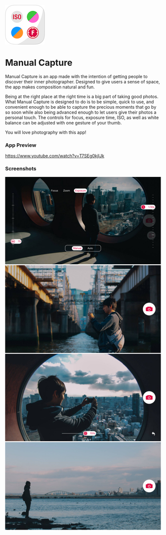 ![icon](docs/icon.png)
# Manual Capture
Manual Capture is an app made with the intention of getting people to discover their inner photographer. Designed to give users a sense of space, the app makes composition natural and fun.

Being at the right place at the right time is a big part of taking good photos. What Manual Capture is designed to do is to be simple, quick to use, and convenient enough to be able to capture the precious moments that go by so soon while also being advanced enough to let users give their photos a personal touch. The controls for focus, exposure time, ISO, as well as white balance can be adjusted with one gesture of your thumb.

You will love photography with this app!
### App Preview
https://www.youtube.com/watch?v=T7SEg0kjIJk
### Screenshots
![screenshot 1](docs/iPhoneScreen0.jpg)
![screenshot 1](docs/iPhoneScreen1.jpg)
![screenshot 1](docs/iPhoneScreen2.jpg)
![screenshot 1](docs/iPhoneScreen3.jpg)
